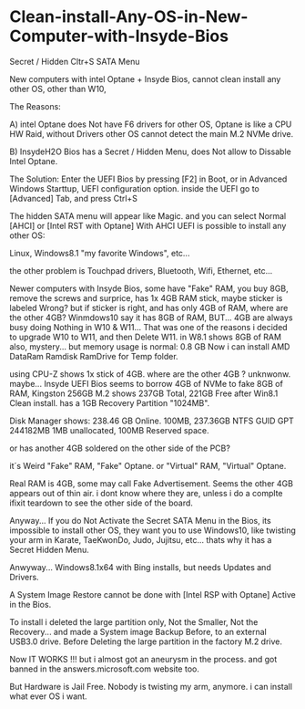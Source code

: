 # Clean-install-Any-OS-in-New-Computer-with-Insyde-Bios
Secret / Hidden Cltr+S SATA Menu

New computers with intel Optane + Insyde Bios,
cannot clean install any other OS, other than W10,

The Reasons:

A) intel Optane does Not have F6 drivers for other OS,
Optane is like a CPU HW Raid, 
without Drivers other OS cannot detect the main M.2 NVMe drive.

B) InsydeH2O Bios has a Secret / Hidden Menu, 
does Not allow to Dissable Intel Optane.

The Solution:
Enter the UEFI Bios by pressing [F2] in Boot,
or in Advanced Windows Starttup, UEFI configuration option.
inside the UEFI go to [Advanced] Tab,
and press Ctrl+S

The hidden SATA menu will appear like Magic.
and you can select Normal [AHCI] or [Intel RST with Optane]
With AHCI UEFI is possible to install any other OS: 

Linux, Windows8.1 "my favorite Windows", etc...

the other problem is Touchpad drivers, Bluetooth, Wifi, Ethernet, etc...

Newer computers with Insyde Bios, some have "Fake" RAM,
you buy 8GB,
remove the screws and surprice, has 1x 4GB RAM stick,
maybe sticker is labeled Wrong?
but if sticker is right, and has only 4GB of RAM,
where are the other 4GB? Winmdows10 say it has 8GB of RAM,
BUT... 4GB are always busy doing Nothing in W10 & W11...
That was one of the reasons i decided to upgrade W10 to W11, and then Delete W11.
in W8.1 shows 8GB of RAM also, mystery...
but memory usage is normal: 0.8 GB
Now i can install AMD DataRam Ramdisk RamDrive for Temp folder.

using CPU-Z shows 1x stick of 4GB.
where are the other 4GB ?
unknwonw.
maybe...
Insyde UEFI Bios seems to borrow 4GB of NVMe to fake 8GB of RAM, 
Kingston 256GB M.2 shows 237GB Total, 221GB Free after Win8.1 Clean install.
has a 1GB Recovery Partition "1024MB".

Disk Manager shows: 238.46 GB Online.
100MB, 237.36GB NTFS GUID GPT 244182MB 1MB unallocated, 100MB Reserved space.

or has another 4GB soldered on the other side of the PCB?

it´s Weird "Fake" RAM, "Fake" Optane.
or "Virtual" RAM, "Virtual" Optane.

Real RAM is 4GB, some may call Fake Advertisement.
Seems the other 4GB appears out of thin air.
i dont know where they are, unless i do a complte ifixit teardown to see the other side of the board.

Anyway... 
If you do Not Activate the Secret SATA Menu in the Bios,
its impossible to install other OS,
they want you to use Windows10, 
like twisting your arm in Karate, TaeKwonDo, Judo, Jujitsu, etc...
thats why it has a Secret Hidden Menu.

Anwyway...
Windows8.1x64 with Bing installs, but needs Updates and Drivers.

A System Image Restore cannot be done with [Intel RSP with Optane] Active in the Bios.


To install i deleted the large partition only, 
Not the Smaller, Not the Recovery...
and made a System image Backup Before, to an external USB3.0 drive.
Before Deleting the large partition in the factory M.2 drive.

Now IT WORKS !!!
but i almost got an aneurysm in the process.
and got banned in the answers.microsoft.com website too.

But Hardware is Jail Free.
Nobody is twisting my arm, anymore.
i can install what ever OS i want.
